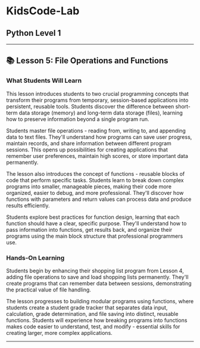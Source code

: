 # KidsCode-Lab

## Python Level 1

---

## 📚 Lesson 5: File Operations and Functions

### What Students Will Learn

This lesson introduces students to two crucial programming concepts that transform their programs from temporary, session-based applications into persistent, reusable tools. Students discover the difference between short-term data storage (memory) and long-term data storage (files), learning how to preserve information beyond a single program run.

Students master file operations - reading from, writing to, and appending data to text files. They'll understand how programs can save user progress, maintain records, and share information between different program sessions. This opens up possibilities for creating applications that remember user preferences, maintain high scores, or store important data permanently.

The lesson also introduces the concept of functions - reusable blocks of code that perform specific tasks. Students learn to break down complex programs into smaller, manageable pieces, making their code more organized, easier to debug, and more professional. They'll discover how functions with parameters and return values can process data and produce results efficiently.

Students explore best practices for function design, learning that each function should have a clear, specific purpose. They'll understand how to pass information into functions, get results back, and organize their programs using the main block structure that professional programmers use.

### Hands-On Learning

Students begin by enhancing their shopping list program from Lesson 4, adding file operations to save and load shopping lists permanently. They'll create programs that can remember data between sessions, demonstrating the practical value of file handling.

The lesson progresses to building modular programs using functions, where students create a student grade tracker that separates data input, calculation, grade determination, and file saving into distinct, reusable functions. Students will experience how breaking programs into functions makes code easier to understand, test, and modify - essential skills for creating larger, more complex applications.

---

